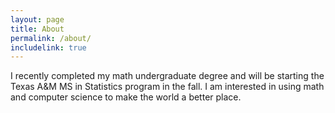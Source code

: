 ```yaml
---
layout: page
title: About
permalink: /about/
includelink: true
---
```


I recently completed my math undergraduate degree and will be starting the Texas A&M MS in Statistics program in the
fall. I am interested in using math and computer science to make the world a better place.
